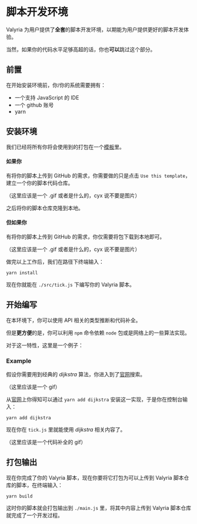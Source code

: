 # 脚本开发环境

Valyria 为用户提供了**全套**的脚本开发环境，以期能为用户提供更好的脚本开发体验。

当然，如果你的代码水平足够高超的话，你也**可以**跳过这个部分。

## 前置

在开始安装环境前，你/你的系统需要拥有：
- 一个支持 JavaScript 的 IDE
- 一个 github 账号
- yarn

## 安装环境

我们已经将所有你将会使用到的打包在一个[模板](https://github.com/TeamNEDP/script-dev)里。

#### 如果你

有将你的脚本上传到 GitHub 的需求，你需要做的只是点击 `Use this template`，建立一个你的脚本代码仓库。

（这里应该是一个 .gif 或者是什么的，cyx 说不要是图片）

之后将你的脚本仓库克隆到本地。

#### 但如果你

有将你的脚本上传到 GitHub 的需求，你仅需要将包下载到本地即可。

（这里应该是一个 .gif 或者是什么的，cyx 说不要是图片）

做完以上工作后，我们在路径下终端输入：

```
yarn install
```

现在你就能在 `./src/tick.js` 下编写你的 Valyria 脚本。

## 开始编写

在本环境下，你可以使用 API 相关的类型推断和代码补全。

但是**更方便**的是，你可以利用 `npm` 命令依赖 `node` 包或是网络上的一些算法实现。

对于这一特性，这里是一个例子：

### Example

假设你需要用到经典的 $dijkstra$ 算法，你进入到了[官网](https://www.npmjs.com/)搜索。

（这里应该是一个 gif）

从[官网](https://www.npmjs.com/package/dijkstra?activeTab=readme)上你得知可以通过 `yarn add dijkstra` 安装这一实现，于是你在控制台输入：

```
yarn add dijkstra
```

现在你在 `tick.js` 里就能使用 $dijkstra$ 相关内容了。

（这里应该是一个代码补全的 gif）

## 打包输出

现在你完成了你的 Valyria 脚本，现在你要将它打包为可以上传到 Valyria 脚本仓库的脚本，在终端输入：

```
yarn build
```

这时你的脚本就会打包输出到 `./main.js` 里，将其中内容上传到 Valyria 脚本仓库就完成了一个开发过程。